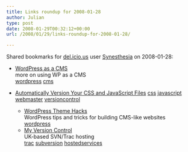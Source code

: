 ```yaml
---
title: Links roundup for 2008-01-28
author: Julian
type: post
date: 2008-01-29T00:32:12+00:00
url: /2008/01/29/links-roundup-for-2008-01-28/

---
```

Shared bookmarks for [del.icio.us][1] user [Synesthesia][2] on 2008-01-28:

  * [WordPress as a CMS][3]  
    more on using WP as a CMS   
    [wordpress][4] [cms][5] 
  * [Automatically Version Your CSS and JavaScript Files][6] 
    [css][7] [javascript][8] [webmaster][9] [versioncontrol][10] </li> 
    
      * [WordPress Theme Hacks][11]  
        WordPress tips and tricks for building CMS-like websites   
        [wordpress][4] 
      * [My Version Control][12]  
        UK-based SVN/Trac hosting   
        [trac][13] [subversion][14] [hostedservices][15] </ul>

 [1]: https://del.icio.us/
 [2]: https://del.icio.us/synesthesia
 [3]: https://www.graphicdesignblog.co.uk/wordpress-as-a-cms-content-management-system
 [4]: https://del.icio.us/synesthesia/wordpress
 [5]: https://del.icio.us/synesthesia/cms
 [6]: https://particletree.com/notebook/automatically-version-your-css-and-javascript-files
 [7]: https://del.icio.us/synesthesia/css
 [8]: https://del.icio.us/synesthesia/javascript
 [9]: https://del.icio.us/synesthesia/webmaster
 [10]: https://del.icio.us/synesthesia/versioncontrol
 [11]: https://www.webdesignerwall.com/tutorials/wordpress-theme-hacks
 [12]: https://www.myversioncontrol.com/
 [13]: https://del.icio.us/synesthesia/trac
 [14]: https://del.icio.us/synesthesia/subversion
 [15]: https://del.icio.us/synesthesia/hostedservices